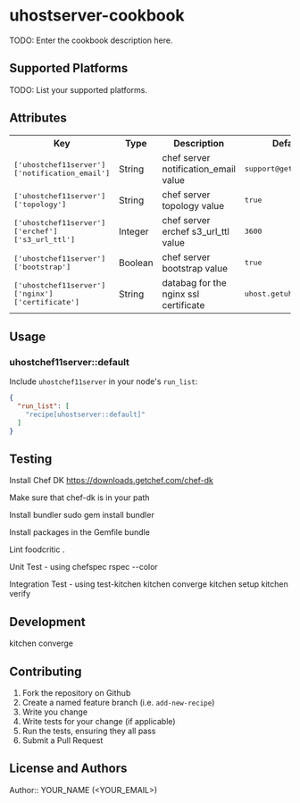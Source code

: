 # uhostserver-cookbook

TODO: Enter the cookbook description here.

## Supported Platforms

TODO: List your supported platforms.

## Attributes

<table>
  <tr>
    <th>Key</th>
    <th>Type</th>
    <th>Description</th>
    <th>Default</th>
  </tr>
  <tr>
    <td><tt>['uhostchef11server']['notification_email']</tt></td>
    <td>String</td>
    <td>chef server notification_email value</td>
    <td><tt>support@getuhost.org</tt></td>
  </tr>
  <tr>
    <td><tt>['uhostchef11server']['topology']</tt></td>
    <td>String</td>
    <td>chef server topology value</td>
    <td><tt>true</tt></td>
  </tr>
  <tr>
    <td><tt>['uhostchef11server']['erchef']['s3_url_ttl']</tt></td>
    <td>Integer</td>
    <td>chef server erchef s3_url_ttl value</td>
    <td><tt>3600</tt></td>
  </tr>
  <tr>
    <td><tt>['uhostchef11server']['bootstrap']</tt></td>
    <td>Boolean</td>
    <td>chef server bootstrap value</td>
    <td><tt>true</tt></td>
  </tr>
  <tr>
    <td><tt>['uhostchef11server']['nginx']['certificate']</tt></td>
    <td>String</td>
    <td>databag for the nginx ssl certificate</td>
    <td><tt>uhost.getuhost.org</tt></td>
  </tr>
</table>

## Usage

### uhostchef11server::default

Include `uhostchef11server` in your node's `run_list`:

```json
{
  "run_list": [
    "recipe[uhostserver::default]"
  ]
}
```

## Testing

Install Chef DK
https://downloads.getchef.com/chef-dk

Make sure that chef-dk is in your path

Install bundler
sudo gem install bundler

Install packages in the Gemfile
bundle

Lint
foodcritic .

Unit Test - using chefspec
rspec --color

Integration Test - using test-kitchen
kitchen converge
kitchen setup
kitchen verify

## Development

kitchen converge 

## Contributing

1. Fork the repository on Github
2. Create a named feature branch (i.e. `add-new-recipe`)
3. Write you change
4. Write tests for your change (if applicable)
5. Run the tests, ensuring they all pass
6. Submit a Pull Request


## License and Authors

Author:: YOUR_NAME (<YOUR_EMAIL>)

